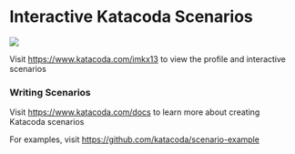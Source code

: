 # Interactive Katacoda Scenarios

[![](http://shields.katacoda.com/katacoda/imkx13/count.svg)](https://www.katacoda.com/imkx13 "Get your profile on Katacoda.com")

Visit https://www.katacoda.com/imkx13 to view the profile and interactive scenarios

### Writing Scenarios
Visit https://www.katacoda.com/docs to learn more about creating Katacoda scenarios

For examples, visit https://github.com/katacoda/scenario-example
